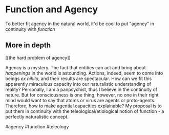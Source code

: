 # Function and Agency
To better fit agency in the natural world, it'd be cool to put "agency" in continuity with *function*

## More in depth
[[the hard problem of agency]]

Agency is a mystery. The fact that entities can act and bring about *happenings* in the world is astounding. Actions, indeed, seem to come into beings *ex nihilo*, and their results are spectacular. How can we fit this apparently miraculous capacity into our naturalistic understanding of reality? Personally, I am a panpsychist, thus I believe in the continuity of nature. But for consciousness is one thing; however, no one in their right mind would want to say that atoms or virus are agents or proto-agents. Therefore, how to make agential capacities explainable? My proposal is to put them in continuity with the teleological/etiological notion of function - a perfectly naturalistic concept. 

#agency #function #teleology